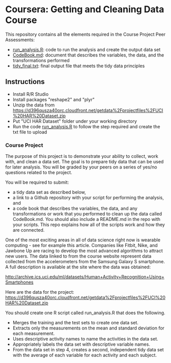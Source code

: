 # Coursera: Getting and Cleaning Data Course

This repository contains all the elements required in the Course Project Peer Assessments:
* [run_analysis.R](https://github.com/eneglia/Getting-Cleaning-Data/blob/master/run_analysis.R): code to run the analysis and create the output data set
* [CodeBook.md](https://github.com/eneglia/Getting-Cleaning-Data/blob/master/CodeBook.md): document that describes the variables, the data, and the transformations performed
* [tidy_final.txt](https://github.com/eneglia/Getting-Cleaning-Data/blob/master/tidy_final.txt): final output file that meets the tidy data principles

## Instructions
* Install R/R Studio
* Install packages "reshape2" and "plyr"
* Unzip the data from https://d396qusza40orc.cloudfront.net/getdata%2Fprojectfiles%2FUCI%20HAR%20Dataset.zip
* Put "UCI HAR Dataset" folder under your working directory
* Run the code [run_analysis.R](https://github.com/eneglia/Getting-Cleaning-Data/blob/master/run_analysis.R) to follow the step required and create the txt file to upload

### Course Project

The purpose of this project is to demonstrate your ability to collect, work with, and clean a data set. The goal is to prepare tidy data that can be used for later analysis. You will be graded by your peers on a series of yes/no questions related to the project.

You will be required to submit: 
* a tidy data set as described below, 
* a link to a Github repository with your script for performing the analysis, and 
* a code book that describes the variables, the data, and any transformations or work that you performed to clean up the data called CodeBook.md. You should also include a README.md in the repo with your scripts. This repo explains how all of the scripts work and how they are connected. 

One of the most exciting areas in all of data science right now is wearable computing - see for example this article. Companies like Fitbit, Nike, and Jawbone Up are racing to develop the most advanced algorithms to attract new users. The data linked to from the course website represent data collected from the accelerometers from the Samsung Galaxy S smartphone. A full description is available at the site where the data was obtained: 

http://archive.ics.uci.edu/ml/datasets/Human+Activity+Recognition+Using+Smartphones 

Here are the data for the project: 
https://d396qusza40orc.cloudfront.net/getdata%2Fprojectfiles%2FUCI%20HAR%20Dataset.zip 

You should create one R script called run_analysis.R that does the following. 
* Merges the training and the test sets to create one data set.
* Extracts only the measurements on the mean and standard deviation for each measurement. 
* Uses descriptive activity names to name the activities in the data set.
* Appropriately labels the data set with descriptive variable names. 
* From the data set in step 4, creates a second, independent tidy data set with the average of each variable for each activity and each subject.
